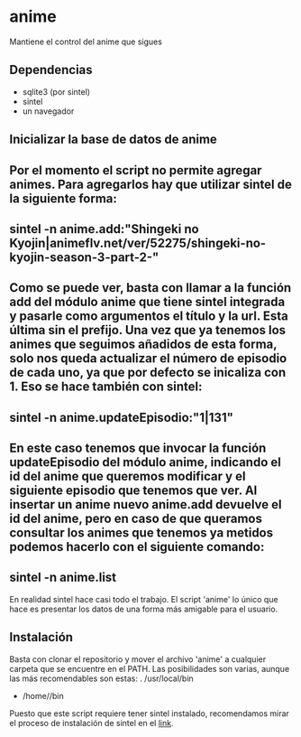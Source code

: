 # anime
Mantiene el control del anime que sigues

## Dependencias
- sqlite3 (por sintel)
- sintel
- un navegador

## Inicializar la base de datos de anime

Por el momento el script no permite agregar animes. Para agregarlos hay que utilizar sintel de la siguiente forma:
---
sintel -n anime.add:"Shingeki no Kyojin|animeflv.net/ver/52275/shingeki-no-kyojin-season-3-part-2-"
---
Como se puede ver, basta con llamar a la función add del módulo anime que tiene sintel integrada y pasarle como argumentos el título y la url. Esta última sin el prefijo. Una vez que ya tenemos los animes que seguimos añadidos de esta forma, solo nos queda actualizar el número de episodio de cada uno, ya que por defecto se inicaliza con 1. Eso se hace también con sintel:
---
sintel -n anime.updateEpisodio:"1|131"
---
En este caso tenemos que invocar la función updateEpisodio del módulo anime, indicando el id del anime que queremos modificar y el siguiente episodio que tenemos que ver. Al insertar un anime nuevo anime.add devuelve el id del anime, pero en caso de que queramos consultar los animes que tenemos ya metidos podemos hacerlo con el siguiente comando:
---
sintel -n anime.list
---
En realidad sintel hace casi todo el trabajo. El script 'anime' lo único que hace es presentar los datos de una forma más amigable para el usuario.

## Instalación

Basta con clonar el repositorio y mover el archivo 'anime' a cualquier carpeta que se encuentre en el PATH. Las posibilidades son varias, aunque las más recomendables son estas:
. /usr/local/bin
- /home/<usuario>/bin

Puesto que este script requiere tener sintel instalado, recomendamos mirar el proceso de instalación de sintel en el [link](https://github.com/mhyst/sintel "repositorio correspondiente").
